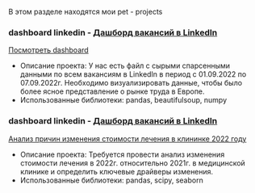 В этом разделе находятся мои pet - projects <br>

### dashboard linkedin - <a href='https://github.com/gilmanov-ma/pet_projects/tree/main/dashboard%20linkedin'> Дашборд вакансий в LinkedIn </a> <br>

 <a href='https://public.tableau.com/views/linkedin_16633158968230/Dashboard1?:language=en-US&:display_count=n&:origin=viz_share_link'> Посмотреть dashboard   </a> <br>
- Описание проекта: У нас есть файл с сырыми спарсенными данными по всем вакансиям в LinkedIn в период с 01.09.2022 по 07.09.2022г. Необходимо визуализировать данные, чтобы было более ясное представление о рынке труда в Европе.<br>
- Использованные библиотеки: pandas, beautifulsoup, numpy<br>


### dashboard linkedin - <a href='https://github.com/gilmanov-ma/pet_projects/tree/main/dashboard%20linkedin'> Дашборд вакансий в LinkedIn </a> <br>

 <a href='https://public.tableau.com/views/linkedin_16633158968230/Dashboard1?:language=en-US&:display_count=n&:origin=viz_share_link'> Анализ причин изменения стоимости лечения в клининке 2022 году   </a> <br>
- Описание проекта: Требуется провести анализ изменения стоимости лечения в 2022г. относительно 2021г. в медицинской клинике и определить ключевые драйверы изменения.<br>
- Использованные библиотеки: pandas, scipy, seaborn<br>
